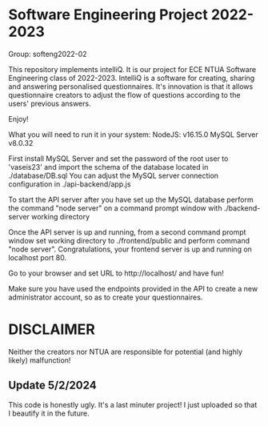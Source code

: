 # Software Engineering Project 2022-2023

Group: softeng2022-02

This repository implements intelliQ. It is our project
for ECE NTUA Software Engineering class of 2022-2023. 
IntelliQ is a software for creating, sharing and answering personalised
questionnaires. It's innovation is that it allows questionnaire creators to
adjust the flow of questions according to the users' previous answers.

Enjoy!

What you will need to run it in your system:
    NodeJS: v16.15.0
    MySQL Server v8.0.32

First install MySQL Server and set the password of the  root user
to 'vaseis23' and import the schema of the database located in ./database/DB.sql
You can adjust the MySQL server connection configuration in ./api-backend/app.js

To start the API server after you have set up the MySQL database
perform the command "node server" on a command prompt window with ./backend-server 
working directory

Once the API server is up and running, from a second command prompt window
set working directory to ./frontend/public and perform command "node server".
Congratulations, your frontend server is up and running on localhost port 80.

Go to your browser and set URL to http://localhost/ and have fun!

Make sure you have used the endpoints provided in the API to
create a new administrator account, so as to create your questionnaires.

DISCLAIMER
======================================================================
Neither the creators nor NTUA are responsible for potential (and highly likely)
malfunction!

## Update 5/2/2024

This code is honestly ugly. It's a last minuter project!
I just uploaded so that I beautify it in the future.